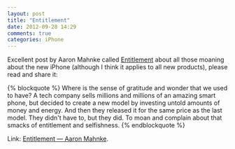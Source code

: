 ```yaml
---
layout: post
title: "Entitlement"
date: 2012-09-28 14:29
comments: true
categories: iPhone
---
```


Excellent post by Aaron Mahnke called [Entitlement](http://aaronmahnke.com/blog/2012/9/27/entitlement) about all those moaning about the new iPhone (although I think it applies to all new products), please read and share it:

{% blockquote %}
Where is the sense of gratitude and wonder that we used to have? A tech company sells millions and millions of an amazing smart phone, but decided to create a new model by investing untold amounts of money and energy. And then they released it for the same price as the last model. They didn't have to, but they did. To moan and complain about that smacks of entitlement and selfishness.
{% endblockquote %}

Link: [Entitlement — Aaron Mahnke](http://aaronmahnke.com/blog/2012/9/27/entitlement).